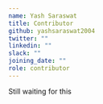 ```yaml
---
name: Yash Saraswat
title: Contributor
github: yashsaraswat2004
twitter: ""
linkedin: ""
slack: ""
joining_date: ""
role: contributor
---
```


Still waiting for this
